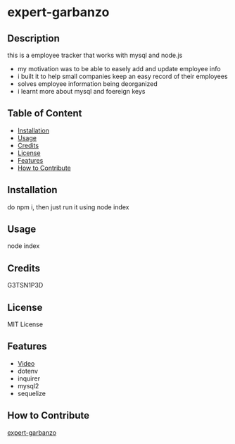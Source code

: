 
# expert-garbanzo

## Description

this is a employee tracker that works with mysql and node.js

- my motivation was to be able to easely add and update employee info
- i built it to help small companies keep an easy record of their employees
- solves employee information being deorganized
- i learnt more about mysql and foereign keys

## Table of Content 

- [Installation](#installation)
- [Usage](#usage)
- [Credits](#credits)
- [License](#license)
- [Features](#features)
- [How to Contribute](#contribute)

## Installation

do npm i, then just run it using node index

## Usage

node index

## Credits

G3TSN1P3D

## License

MIT License

## Features

- [Video](https://drive.google.com/file/d/1JYVSYRtFE-k3q5Me8Bn5tzP5zKfoqOYF/view)
- dotenv
- inquirer
- mysql2
- sequelize

## How to Contribute

[expert-garbanzo](https://github.com/G3TSN1P3D/expert-garbanzo)

